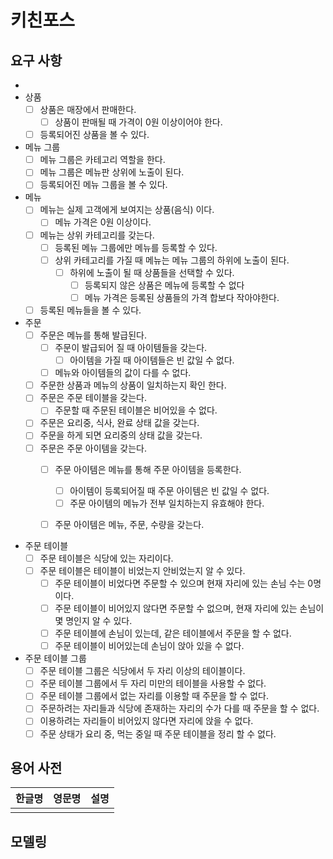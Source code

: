 # 키친포스

## 요구 사항
- 
- 상품
    - [ ] 상품은 매장에서 판매한다. 
        - [ ] 상품이 판매될 때 가격이 0원 이상이어야 한다.
    - [ ] 등록되어진 상품을 볼 수 있다.
    
- 메뉴 그룹
    - [ ] 메뉴 그룹은 카테고리 역할을 한다.
    - [ ] 메뉴 그룹은 메뉴판 상위에 노출이 된다. 
    - [ ] 등록되어진 메뉴 그룹을 볼 수 있다.
     
- 메뉴
    - [ ] 메뉴는 실제 고객에게 보여지는 상품(음식) 이다.
        - [ ] 메뉴 가격은 0원 이상이다.
    - [ ] 메뉴는 상위 카테고리를 갖는다.
        - [ ] 등록된 메뉴 그룹에만 메뉴를 등록할 수 있다.
        - [ ] 상위 카테고리를 가질 때 메뉴는 메뉴 그룹의 하위에 노출이 된다.
            - [ ] 하위에 노출이 될 때 상품들을 선택할 수 있다.
                - [ ] 등록되지 않은 상품은 메뉴에 등록할 수 없다
                - [ ] 메뉴 가격은 등록된 상품들의 가격 합보다 작아야한다. 
    - [ ] 등록된 메뉴들을 볼 수 있다.
    
- 주문
    - [ ] 주문은 메뉴를 통해 발급된다. 
        - [ ] 주문이 발급되어 질 때 아이템들을 갖는다.
            - [ ] 아이템을 가질 때 아이템들은 빈 값일 수 없다.
        - [ ] 메뉴와 아이템들의 값이 다를 수 없다.
    - [ ] 주문한 상품과 메뉴의 상품이 일치하는지 확인 한다.
    - [ ] 주문은 주문 테이블을 갖는다.
        - [ ] 주문할 때 주문된 테이블은 비어있을 수 없다.
    - [ ] 주문은 요리중, 식사, 완료 상태 값을 갖는다.
    - [ ] 주문을 하게 되면 요리중의 상태 값을 갖는다.
    - [ ] 주문은 주문 아이템을 갖는다.
        - [ ] 주문 아이템은 메뉴를 통해 주문 아이템을 등록한다.
            - [ ] 아이템이 등록되어질 때 주문 아이템은 빈 값일 수 없다. 
            - [ ] 주문 아이템의 메뉴가 전부 일치하는지 유효해야 한다.
        - [ ] 주문 아이템은 메뉴, 주문, 수량을 갖는다. 
    
      
- 주문 테이블
    - [ ] 주문 테이블은 식당에 있는 자리이다.
    - [ ] 주문 테이블은 테이블이 비었는지 안비었는지 알 수 있다.
        - [ ] 주문 테이블이 비었다면 주문할 수 있으며 현재 자리에 있는 손님 수는 0명 이다.
        - [ ] 주문 테이블이 비어있지 않다면 주문할 수 없으며, 현재 자리에 있는 손님이 몇 명인지 알 수 있다.
        - [ ] 주문 테이블에 손님이 있는데, 같은 테이블에서 주문을 할 수 없다.
        - [ ] 주문 테이블이 비어있는데 손님이 앉아 있을 수 없다.

- 주문 테이블 그룹
    - [ ] 주문 테이블 그룹은 식당에서 두 자리 이상의 테이블이다.
    - [ ] 주문 테이블 그룹에서 두 자리 미만의 테이블을 사용할 수 없다.
    - [ ] 주문 테이블 그룹에서 없는 자리를 이용할 때 주문을 할 수 없다.
    - [ ] 주문하려는 자리들과 식당에 존재하는 자리의 수가 다를 때 주문을 할 수 없다.
    - [ ] 이용하려는 자리들이 비어있지 않다면 자리에 앉을 수 없다.
    - [ ] 주문 상태가 요리 중, 먹는 중일 때 주문 테이블을 정리 할 수 없다.
    
## 용어 사전

| 한글명 | 영문명 | 설명 |
| --- | --- | --- |
|  |  |  |

## 모델링

